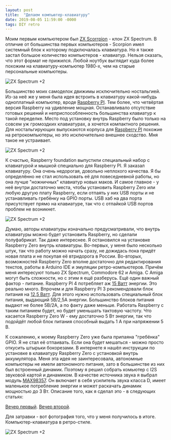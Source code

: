 ```yaml
---
layout: post
title:  "Делаем компьютер-клавиатуру"
date: 2019-08-05 11:59:00 -0000
tags: DIY retro
---
```


Моим первым компьютером был [ZX Scorrpion](https://ru.wikipedia.org/wiki/Scorpion_(%D0%BA%D0%BE%D0%BC%D0%BF%D1%8C%D1%8E%D1%82%D0%B5%D1%80)) - клон ZX Spectrum. В отличие от большинства первых компьютеров - Scorpion имел системный блок к которому подключалась клавиатура. Но я также застал большое количество компьютеров - клавиатур. Нельзя сказать, что этот формат не прижился. Любой ноутбук выглядит куда более похожим на клавиатуру-компьютер 1980-х, чем на старые персональные компьютеры.

![ZX Spectrum +2](http://2nature.me/files/zx-spectrum-plus.jpg)

Большинство моих самоделок движимы исключительно ностальгией. Из-за неё же у меня была идея встроить в клавиатуру какой-нибудь одноплатный компьютер, вроде [Raspberry PI](https://www.raspberrypi.org/). Тем более, что четвёртая версия Raspberry на удивление мощная. Останавливало отсутствие готовых решений и неприспособленность большинства клавиатур к такой переделке. Место под установку внутрь Raspberry было только на совсем уж громоздких клавиатурах, а хочется компактного решения. Для ностальгирующих выпускаются корпуса для [Raspberry PI](https://www.etsy.com/shop/retropicases?ref=l2-shopheader-name) похожие на ретрокомпьютеры, но это исключительно внешнее сходство. Мня такое не устраивает. 

![ZX Spectrum +2](http://2nature.me/files/rpi-zx-case.jpg)

К счастью, Raspberry foundation выпустили специальный набор с клавиатурой и мышкой специально для Raspberry PI. Я заказал клавиатуру. Она очень недорогая, довольно неплохого качества. Я бы определённо не стал использовать её для повеседневной работы, но она лучше "ножничных" клавиатур новых маков. И самое главное - у неё внутри достаточно места, чтобы установить Raspberry Zero или любую другую плату Raspberry, если отпаять у них USB порты и не устанавливать гребёнку на GPIO порты. USB хаб на два порта присутствует прямо на клавиатуре, так что с отпайкой USB портов проблем не возникнет.

![ZX Spectrum +2](http://2nature.me/files/rpi-keyboard.jpg)

Думаю, авторы клавиатуры изначально предусматривали, что внутрь клавиатуры можно будет установить Raspberry, но сделали полуфабрикат. Так даже интереснее. Я остановился на установке Raspberry Zero внутрь клавиатуры. Во-первых, у меня было несколько штук, так что работу можно начать сразу, не дожидась пока придёт новая плата и не покупая её втридорога в России. Во-вторых, возможностей Raspberry Zero вполне достаточно для редактирования текстов, работы в Arduino IDE и эмуляции ретро-компьютеров. Причём меня интересуют только ZX Spectrum, Commodore 62 и Amiga. С Amiga могут быть сложности, но с этим я ещё разберусь. Ещё один важный фактор - питание. Raspberry PI 4 потребляет аж [15 Ватт](https://www.raspberrypi.org/products/type-c-power-supply/) энергии. Это реально много. Впрочем и для Raspberry PI 3 рекомендовали блок питания на [12,5 Ватт](https://www.raspberrypi.org/products/raspberry-pi-3-model-a-plus/). Для этого нужно использовать специальный блок питания, выдающий 5В/2,5А энергии. Большинство блоков питания выдают не более 5В/2А, а по факту даже меньше. Работать Raspberry с таким питанием будет, но будет уменьшать тактовую частоту. Что касается Raspberry Zero W - ему достаточно 5 Вт энергии, так что подойдёт любой блок питания способный выдать 1 А при напряжении 5 В. 

К сожалению, к моему Raspberry Zero уже была припаяна "гребёнка" GPIO. Я не стал её отпаивать. Если она будет мешаться - можно просто откусить штырьки бокорезами. В интернете я нашёл инструкции по установке в клавиатуру Raspberry Zero с установкой внутрь аккумулятора. Меня эта идея не заинтересовала, автономные компьютеры не имели автономного питания, зато в большинстве из них был встроенный динамик. Поэтому я решил собрать комьютер с I2S звуковой картой и динамиком. В качестве источника звука я выбрал модуль [MAX98357](https://learn.adafruit.com/adafruit-max98357-i2s-class-d-mono-amp/raspberry-pi-wiring). Он включает в себя усилитель звука класса D, имеет маленькое потребление энергии и может раскачать динамик мощностью до 3 Вт. Описание того, как я сделал это - в следующих статьях:

[Вечер первый](rpz_keyboard_day1).
[Вечер второй](rpz_keyboard_day2).

Для затравки - вот фотография того, что у меня получилось в итоге. Компьютер-клавиатура в ретро-стиле.

![ZX Spectrum +2](http://2nature.me/files/retro-emulator.jpg)